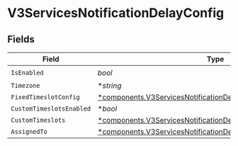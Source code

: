 # V3ServicesNotificationDelayConfig


## Fields

| Field                                                                                                                                               | Type                                                                                                                                                | Required                                                                                                                                            | Description                                                                                                                                         |
| --------------------------------------------------------------------------------------------------------------------------------------------------- | --------------------------------------------------------------------------------------------------------------------------------------------------- | --------------------------------------------------------------------------------------------------------------------------------------------------- | --------------------------------------------------------------------------------------------------------------------------------------------------- |
| `IsEnabled`                                                                                                                                         | *bool*                                                                                                                                              | :heavy_check_mark:                                                                                                                                  | N/A                                                                                                                                                 |
| `Timezone`                                                                                                                                          | **string*                                                                                                                                           | :heavy_minus_sign:                                                                                                                                  | N/A                                                                                                                                                 |
| `FixedTimeslotConfig`                                                                                                                               | [*components.V3ServicesNotificationDelayConfigFixedTimeslotConfig](../../models/components/v3servicesnotificationdelayconfigfixedtimeslotconfig.md) | :heavy_minus_sign:                                                                                                                                  | N/A                                                                                                                                                 |
| `CustomTimeslotsEnabled`                                                                                                                            | **bool*                                                                                                                                             | :heavy_minus_sign:                                                                                                                                  | N/A                                                                                                                                                 |
| `CustomTimeslots`                                                                                                                                   | [*components.V3ServicesNotificationDelayConfigCustomTimeslots](../../models/components/v3servicesnotificationdelayconfigcustomtimeslots.md)         | :heavy_minus_sign:                                                                                                                                  | N/A                                                                                                                                                 |
| `AssignedTo`                                                                                                                                        | [*components.V3ServicesNotificationDelayConfigAssignedTo](../../models/components/v3servicesnotificationdelayconfigassignedto.md)                   | :heavy_minus_sign:                                                                                                                                  | N/A                                                                                                                                                 |